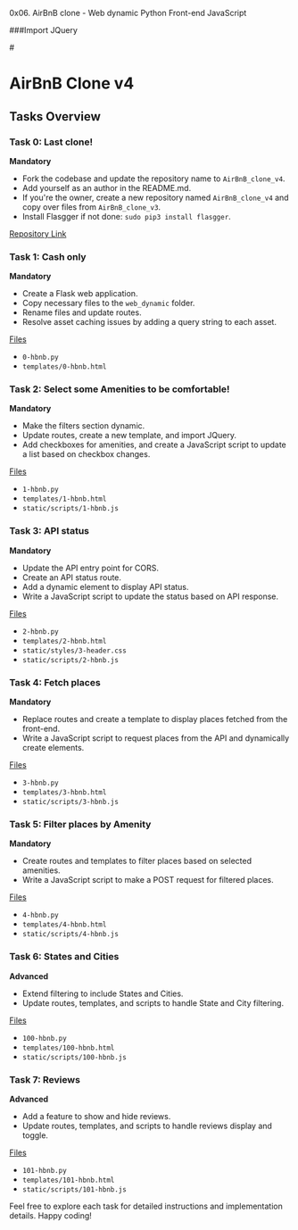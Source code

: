 0x06. AirBnB clone - Web dynamic
Python
Front-end
JavaScript

###Import JQuery

#<head>
    <script src="https://code.jquery.com/jquery-3.2.1.min.js"></script>
</head>

# AirBnB Clone v4

## Tasks Overview

### Task 0: Last clone!
**Mandatory**
- Fork the codebase and update the repository name to `AirBnB_clone_v4`.
- Add yourself as an author in the README.md.
- If you're the owner, create a new repository named `AirBnB_clone_v4` and copy over files from `AirBnB_clone_v3`.
- Install Flasgger if not done: `sudo pip3 install flasgger`.

[Repository Link](https://github.com/your-username/AirBnB_clone_v4)

### Task 1: Cash only
**Mandatory**
- Create a Flask web application.
- Copy necessary files to the `web_dynamic` folder.
- Rename files and update routes.
- Resolve asset caching issues by adding a query string to each asset.

[Files](https://github.com/your-username/AirBnB_clone_v4/tree/main/web_dynamic)
- `0-hbnb.py`
- `templates/0-hbnb.html`

### Task 2: Select some Amenities to be comfortable!
**Mandatory**
- Make the filters section dynamic.
- Update routes, create a new template, and import JQuery.
- Add checkboxes for amenities, and create a JavaScript script to update a list based on checkbox changes.

[Files](https://github.com/your-username/AirBnB_clone_v4/tree/main/web_dynamic)
- `1-hbnb.py`
- `templates/1-hbnb.html`
- `static/scripts/1-hbnb.js`

### Task 3: API status
**Mandatory**
- Update the API entry point for CORS.
- Create an API status route.
- Add a dynamic element to display API status.
- Write a JavaScript script to update the status based on API response.

[Files](https://github.com/your-username/AirBnB_clone_v4/tree/main/web_dynamic)
- `2-hbnb.py`
- `templates/2-hbnb.html`
- `static/styles/3-header.css`
- `static/scripts/2-hbnb.js`

### Task 4: Fetch places
**Mandatory**
- Replace routes and create a template to display places fetched from the front-end.
- Write a JavaScript script to request places from the API and dynamically create elements.

[Files](https://github.com/your-username/AirBnB_clone_v4/tree/main/web_dynamic)
- `3-hbnb.py`
- `templates/3-hbnb.html`
- `static/scripts/3-hbnb.js`

### Task 5: Filter places by Amenity
**Mandatory**
- Create routes and templates to filter places based on selected amenities.
- Write a JavaScript script to make a POST request for filtered places.

[Files](https://github.com/your-username/AirBnB_clone_v4/tree/main/web_dynamic)
- `4-hbnb.py`
- `templates/4-hbnb.html`
- `static/scripts/4-hbnb.js`

### Task 6: States and Cities
**Advanced**
- Extend filtering to include States and Cities.
- Update routes, templates, and scripts to handle State and City filtering.

[Files](https://github.com/your-username/AirBnB_clone_v4/tree/main/web_dynamic)
- `100-hbnb.py`
- `templates/100-hbnb.html`
- `static/scripts/100-hbnb.js`

### Task 7: Reviews
**Advanced**
- Add a feature to show and hide reviews.
- Update routes, templates, and scripts to handle reviews display and toggle.

[Files](https://github.com/your-username/AirBnB_clone_v4/tree/main/web_dynamic)
- `101-hbnb.py`
- `templates/101-hbnb.html`
- `static/scripts/101-hbnb.js`

Feel free to explore each task for detailed instructions and implementation details. Happy coding!
